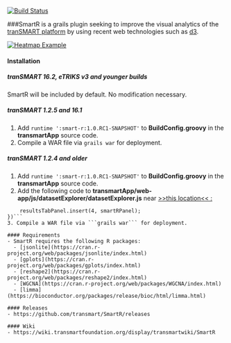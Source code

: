 [![Build Status](https://travis-ci.org/transmart/SmartR.svg?branch=master)](https://travis-ci.org/transmart/SmartR)

###SmartR is a grails plugin seeking to improve the visual analytics of the [tranSMART platform](https://github.com/transmart/transmartApp) by using recent web technologies such as [d3](http://d3js.org/).

[![Heatmap Example](https://i.imgur.com/WGFV2kD.png)](https://youtu.be/Gg0AdYt77Cs)

#### Installation
##### tranSMART 16.2, eTRIKS v3 and younger builds
SmartR will be included by default. No modification necessary.

##### tranSMART 1.2.5 and 16.1
1. Add ```runtime ':smart-r:1.0.RC1-SNAPSHOT'``` to **BuildConfig.groovy** in the **transmartApp** source code.
2. Compile a WAR file via ```grails war``` for deployment.

##### tranSMART 1.2.4 and older
1. Add ```runtime ':smart-r:1.0.RC1-SNAPSHOT'``` to **BuildConfig.groovy** in the **transmartApp** source code.
2. Add the following code to **transmartApp/web-app/js/datasetExplorer/datasetExplorer.js** near [>>this location<< :](https://github.com/transmart/transmartApp/blob/release-1.2.4/web-app/js/datasetExplorer/datasetExplorer.js#L782) 
```loadPlugin('smartR', "/SmartR/loadScripts", function () {
    resultsTabPanel.insert(4, smartRPanel);
})```
3. Compile a WAR file via ```grails war``` for deployment.

#### Requirements
- SmartR requires the following R packages:
  - [jsonlite](https://cran.r-project.org/web/packages/jsonlite/index.html)
  - [gplots](https://cran.r-project.org/web/packages/gplots/index.html)
  - [reshape2](https://cran.r-project.org/web/packages/reshape2/index.html)
  - [WGCNA](https://cran.r-project.org/web/packages/WGCNA/index.html)
  - [limma](https://bioconductor.org/packages/release/bioc/html/limma.html)
  
#### Releases
- https://github.com/transmart/SmartR/releases

#### Wiki
- https://wiki.transmartfoundation.org/display/transmartwiki/SmartR
